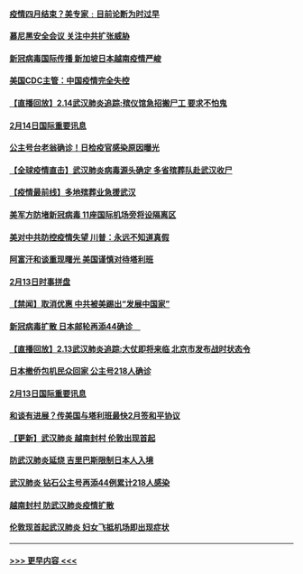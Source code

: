 #### [疫情四月结束？美专家﹕目前论断为时过早](../pages/prog202/a102777248.md?t=02150333) 
#### [慕尼黑安全会议 关注中共扩张威胁](../pages/prog202/a102777254.md?t=02150333) 
#### [新冠病毒国际传播 新加坡日本越南疫情严峻](../pages/prog202/a102777245.md?t=02150333) 
#### [美国CDC主管：中国疫情完全失控](../pages/prog202/a102777236.md?t=02150333) 
#### [【直播回放】2.14武汉肺炎追踪:殡仪馆急招搬尸工 要求不怕鬼](../pages/prog202/a102777141.md?t=02150333) 
#### [2月14日国际重要讯息](../pages/prog202/a102777073.md?t=02150333) 
#### [公主号台老翁确诊！日检疫官感染原因曝光](../pages/prog202/a102777075.md?t=02150333) 
#### [【全球疫情直击】武汉肺炎病毒源头确定 多省殡葬队赴武汉收尸](../pages/prog202/a102777026.md?t=02150333) 
#### [【疫情最前线】多地殡葬业急援武汉](../pages/prog202/a102776986.md?t=02150333) 
#### [美军方防堵新冠病毒 11座国际机场旁将设隔离区](../pages/prog202/a102776870.md?t=02150333) 
#### [美对中共防控疫情失望 川普：永远不知道真假](../pages/prog202/a102776836.md?t=02150333) 
#### [阿富汗和谈重现曙光 美国谨慎对待塔利班](../pages/prog202/a102776748.md?t=02150333) 
#### [2月13日时事拼盘](../pages/prog202/a102776689.md?t=02150333) 
#### [【禁闻】取消优惠 中共被美踢出“发展中国家”](../pages/prog202/a102776670.md?t=02150333) 
#### [新冠病毒扩散 日本邮轮再添44确诊　](../pages/prog202/a102776518.md?t=02150333) 
#### [【直播回放】2.13武汉肺炎追踪:大仗即将来临 北京市发布战时状态令](../pages/prog202/a102776399.md?t=02150333) 
#### [日本撤侨包机民众回家 公主号218人确诊](../pages/prog202/a102776346.md?t=02150333) 
#### [2月13日国际重要讯息](../pages/prog202/a102776339.md?t=02150333) 
#### [和谈有进展？传美国与塔利班最快2月签和平协议](../pages/prog202/a102776291.md?t=02150333) 
#### [【更新】武汉肺炎 越南封村 伦敦出现首起](../pages/prog202/a102770740.md?t=02150333) 
#### [防武汉肺炎延烧 吉里巴斯限制日本人入境](../pages/prog202/a102776276.md?t=02150333) 
#### [武汉肺炎 钻石公主号再添44例累计218人感染](../pages/prog202/a102776089.md?t=02150333) 
#### [越南封村 防武汉肺炎疫情扩散](../pages/prog202/a102776214.md?t=02150333) 
#### [伦敦现首起武汉肺炎 妇女飞抵机场即出现症状](../pages/prog202/a102776031.md?t=02150333) 

----
#### [ >>> 更早内容 <<< ](../indexes/prog202-earlier.md)
